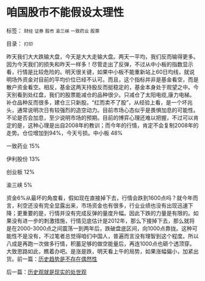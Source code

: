 # 咱国股市不能假设太理性

标签： `财经` `证券` `股市` `渝三峡` `一致药业` `股票` 

目录： `打印`

昨天我们大大跌输大盘，今天是大大走输大盘。两天一平均，我们反而输得更多。因为今天我们的损失和昨天一样多！尽管走出了反弹，不过从中小板的指数显示看，行情是比较危险的。明天很关键，如果中小板不能重新站上60日均线，就说明场外资金对目前的平均价位已经不认可。而且，这个指标并非是基金看空，而是散户资金看空。相反，基金这两天持股反而挺稳定的，基金本身处于观望之中。今天别看到处红盘，我们的股票能减仓的品种很少。只减仓了太阳电缆,康力电梯。补仓品种反而很多，建仓三只新股。“红而卖不了股”，从经验上看，是一个坏兆头，通常说明次日有较强烈的造空动力。目前市场心态似乎是畏惧加息的可能性。不论是否会加息，至少说明市场的预期。目前的博弈心理还难以把握，不过可以肯定的是，这种心理是出自2008年的教训；而今年的行情，肯定不会复制2008年的走势。仓位增加到94%，今天亏损。中小板 48%

一致药业 15%

伊利股份 13%

创业板 12%

渝三峡 5%

资金6%从最坏的角度看，假如现在直接掉下去，行情会跌到1600点吗？就今年而言，利空还没有完全显露出来，市场资金也有很多，行业业绩也没有出现迅速下降；更重要的是，行情并没有完成反弹的量度升幅。因此下跌的力量是有限的。如果没有进一步的刺激措施，行情见底估计是2012年，那么下接掉下去，那么就将是在2000-3000点之间震荡一到两年后，跌破盘底区间，向1000点靠拢。这种可能性不是没有，不过笔者总觉得咱们中国人，普遍而言没有理智到这个程度。所以八成是再跑一次做多行情，积蓄足够的做空能量后，再连1000点也砸个透顶穿。大致思路如此，瞧着办吧。是涨是跌，明天看上午的局势，如果涨幅偏小，加紧出货。前一篇：[历史趋势是不存在偶然性](../../../2010/3/16/历史趋势是不存在偶然性.md)

后一篇：[历史观就是现实的处世观](../../../2010/3/16/历史观就是现实的处世观.md)